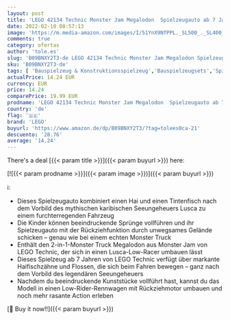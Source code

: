 ```yaml
---
layout: post
title: 'LEGO 42134 Technic Monster Jam Megalodon  Spielzeugauto ab 7 Jahren  Hai-Monster Truck zum Zurückziehen  Kinderspielzeug'
date: 2022-02-10 08:57:13
image: 'https://m.media-amazon.com/images/I/51YnX9NfPPL._SL500_._SL400_.jpg'
comments: true
category: ofertas
author: 'tole.es'
slug: 'B09BNXY2T3-de LEGO 42134 Technic Monster Jam Megalodon Spielzeugauto ab...'
sku: 'B09BNXY2T3-de'
tags: [ 'Bauspielzeug & Konstruktionsspielzeug','Bauspielzeugsets','Spielzeug','lego', ]
actualPrice: 14.24 EUR
currency: EUR
price: 14.24
comparePrice: 19.99 EUR
prodname: 'LEGO 42134 Technic Monster Jam Megalodon  Spielzeugauto ab 7 Jahren  Hai-Monster Truck zum Zurückziehen  Kinderspielzeug'
country: 'de'
flag: '🇩🇪'
brand: 'LEGO'
buyurl: 'https://www.amazon.de/dp/B09BNXY2T3/?tag=tolees0ca-21'
descuento: '28.76'
average: '14.24'
---
```


There's a deal [{{< param title >}}]({{< param buyurl >}})  here:

[![{{< param prodname >}}]({{< param image >}})]({{< param buyurl >}})

ℹ️:

- Dieses Spielzeugauto kombiniert einen Hai und einen Tintenfisch nach dem Vorbild des mythischen karibischen Seeungeheuers Lusca zu einem furchterregenden Fahrzeug
- Die Kinder können beeindruckende Sprünge vollführen und ihr Spielzeugauto mit der Rückziehfunktion durch unwegsames Gelände schicken – genau wie bei einem echten Monster Truck
- Enthält den 2-in-1-Monster Truck Megalodon aus Monster Jam von LEGO Technic, der sich in einen Lusca-Low-Racer umbauen lässt
- Dieses Spielzeug ab 7 Jahren von LEGO Technic verfügt über markante Haifischzähne und Flossen, die sich beim Fahren bewegen – ganz nach dem Vorbild des legendären Seeungeheuers
- Nachdem du beeindruckende Kunststücke vollführt hast, kannst du das Modell in einen Low-Rider-Rennwagen mit Rückziehmotor umbauen und noch mehr rasante Action erleben

[🛒 Buy it now!!]({{< param buyurl >}})
